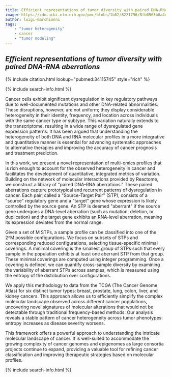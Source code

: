 ```yaml
---
title: Efficient representations of tumor diversity with paired DNA-RNA aberrations
image: https://cdn.ncbi.nlm.nih.gov/pmc/blobs/1b82/8221796/8fb0565b0a4d/pcbi.1008944.g001.jpg
author: luigi-marchionni
tags:
    - "tumor heterogenity"
    - cancer
    - "tumor modeling"
---
```


## *Efficient representations of tumor diversity with paired DNA-RNA aberrations*

{% include citation.html lookup="pubmed:34115745" style="rich" %}

{% include search-info.html %}

Cancer cells exhibit significant dysregulation in key regulatory pathways due to well-documented mutations and other DNA-related abnormalities. These disruptions, however, are not uniform; they display considerable heterogeneity in their identity, frequency, and location across individuals with the same cancer type or subtype. This variation naturally extends to the transcriptome, resulting in a wide range of dysregulated gene expression patterns. It has been argued that understanding the heterogeneity of both DNA and RNA molecular profiles in a more integrative and quantitative manner is essential for advancing systematic approaches to alternative therapies and improving the accuracy of cancer prognosis and treatment prediction.

In this work, we present a novel representation of multi-omics profiles that is rich enough to account for the observed heterogeneity in cancer and facilitates the development of quantitative, integrated metrics of variation. Building on the network of molecular interactions provided by Reactome, we construct a library of "paired DNA-RNA aberrations." These paired aberrations capture prototypical and recurrent patterns of dysregulation in cancer. Each pair, called a "Source-Target Pair" (STP), consists of a "source" regulatory gene and a "target" gene whose expression is likely controlled by the source gene. An STP is deemed "aberrant" if the source gene undergoes a DNA-level aberration (such as mutation, deletion, or duplication) and the target gene exhibits an RNA-level aberration, meaning its expression deviates from the normal range.

Given a set of M STPs, a sample profile can be classified into one of the 2^M possible configurations. We focus on subsets of STPs and corresponding reduced configurations, selecting tissue-specific minimal coverings. A minimal covering is the smallest group of STPs such that every sample in the population exhibits at least one aberrant STP from that group. These minimal coverings are computed using integer programming. Once a covering is defined, we can quantify cross-sample diversity by examining the variability of aberrant STPs across samples, which is measured using the entropy of the distribution over configurations.

We apply this methodology to data from the TCGA (The Cancer Genome Atlas) for six distinct tumor types: breast, prostate, lung, colon, liver, and kidney cancers. This approach allows us to efficiently simplify the complex molecular landscape observed across different cancer populations, uncovering novel signatures of molecular alterations that would not be detectable through traditional frequency-based methods. Our analysis reveals a stable pattern of cancer heterogeneity across tumor phenotypes: entropy increases as disease severity worsens.

This framework offers a powerful approach to understanding the intricate molecular landscape of cancer. It is well-suited to accommodate the growing complexity of cancer genomes and epigenomes as large consortia projects continue to expand, providing a valuable tool for refining cancer classification and improving therapeutic strategies based on molecular profiles.

{% include search-info.html %}
